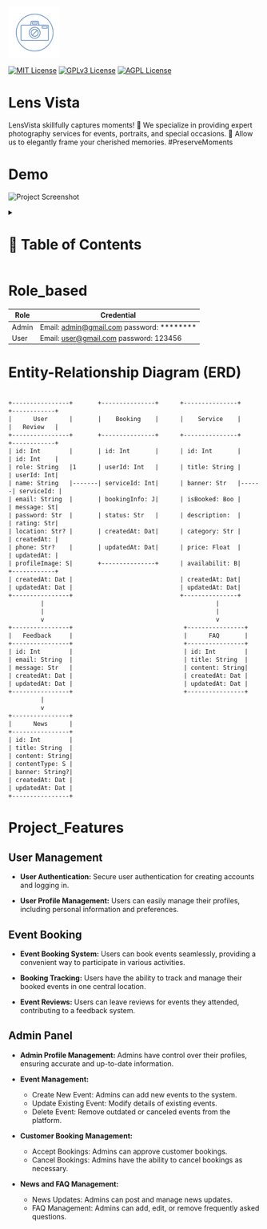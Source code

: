 ![Logo](./github/logo.png)

[![MIT License](https://img.shields.io/badge/License-MIT-green.svg)](https://choosealicense.com/licenses/mit/)
[![GPLv3 License](https://img.shields.io/badge/License-GPL%20v3-yellow.svg)](https://opensource.org/licenses/)
[![AGPL License](https://img.shields.io/badge/license-AGPL-blue.svg)](http://www.gnu.org/licenses/agpl-3.0)


# Lens Vista

LensVista skillfully captures moments! 📸 We specialize in providing expert photography services for events, portraits, and special occasions. 🌟 Allow us to elegantly frame your cherished memories. #PreserveMoments

# Demo

![Project Screenshot](./github/images/LensVista.png)

<!-- Table of Contents -->
<details>

<summary>

# :notebook_with_decorative_cover: Table of Contents

</summary>

- [Role based](#role_based)
- [Project Features](#project_features)
- [Tech Stack](#tech_stack)
- [Authors](#authors)

</details>

# Role_based

| Role                | Credential
|-----------------------------------------|------------------------------------------------------|
| Admin               | Email: admin@gmail.com password: ********
| User                | Email: user@gmail.com password: 123456

# Entity-Relationship Diagram (ERD)

```

+----------------+       +---------------+      +---------------+      +------------+
|      User      |       |    Booking    |      |    Service    |      |   Review   |
+----------------+       +---------------+      +---------------+      +------------+
| id: Int        |       | id: Int       |      | id: Int       |      | id: Int    |
| role: String   |1      | userId: Int   |      | title: String |      | userId: Int|
| name: String   |-------| serviceId: Int|      | banner: Str   |------| serviceId: |
| email: String  |       | bookingInfo: J|      | isBooked: Boo |      | message: St|
| password: Str  |       | status: Str   |      | description:  |      | rating: Str|
| location: Str? |       | createdAt: Dat|      | category: Str |      | createdAt: |
| phone: Str?    |       | updatedAt: Dat|      | price: Float  |      | updatedAt: |
| profileImage: S|       +---------------+      | availabilit: B|      +------------+
| createdAt: Dat |                              | createdAt: Dat|
| updatedAt: Dat |                              | updatedAt: Dat|
+----------------+                              +---------------+
         |                                                |
         |                                                |
         v                                                v
+----------------+                               +----------------+
|   Feedback     |                               |      FAQ       |
+----------------+                               +----------------+
| id: Int        |                               | id: Int        |
| email: String  |                               | title: String  |
| message: Str   |                               | content: String|
| createdAt: Dat |                               | createdAt: Dat |
| updatedAt: Dat |                               | updatedAt: Dat |
+----------------+                               +----------------+
         |
         v
+----------------+
|      News      |
+----------------+
| id: Int        |
| title: String  |
| content: String|
| contentType: S |
| banner: String?|
| createdAt: Dat |
| updatedAt: Dat |
+----------------+
```

# Project_Features

## User Management

- **User Authentication:** Secure user authentication for creating accounts and logging in.

- **User Profile Management:** Users can easily manage their profiles, including personal information and preferences.

## Event Booking

- **Event Booking System:** Users can book events seamlessly, providing a convenient way to participate in various activities.

- **Booking Tracking:** Users have the ability to track and manage their booked events in one central location.

- **Event Reviews:** Users can leave reviews for events they attended, contributing to a feedback system.

## Admin Panel

- **Admin Profile Management:** Admins have control over their profiles, ensuring accurate and up-to-date information.

- **Event Management:**
  - Create New Event: Admins can add new events to the system.
  - Update Existing Event: Modify details of existing events.
  - Delete Event: Remove outdated or canceled events from the platform.

- **Customer Booking Management:**
  - Accept Bookings: Admins can approve customer bookings.
  - Cancel Bookings: Admins have the ability to cancel bookings as necessary.

- **News and FAQ Management:**
  - News Updates: Admins can post and manage news updates.
  - FAQ Management: Admins can add, edit, or remove frequently asked questions.


